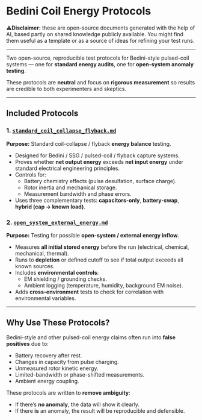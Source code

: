 
# Bedini Coil Energy Protocols

⚠**Disclaimer:** these are open-source documents generated with the help of AI, based partly on shared knowledge publicly available. You might find them useful as a template or as a source of ideas for refining your test runs.

---

Two open-source, reproducible test protocols for Bedini-style pulsed-coil systems — one for **standard energy audits**, one for **open-system anomaly testing**.

These protocols are **neutral** and focus on **rigorous measurement** so results are credible to both experimenters and skeptics.

---

## Included Protocols

### 1. [`standard_coil_collapse_flyback.md`](standard_coil_collapse_flyback.md)
**Purpose:** Standard coil-collapse / flyback **energy balance** testing.

- Designed for Bedini / SSG / pulsed-coil / flyback capture systems.
- Proves whether **net output energy** exceeds **net input energy** under standard electrical engineering principles.
- Controls for:
  - Battery chemistry effects (pulse desulfation, surface charge).
  - Rotor inertia and mechanical storage.
  - Measurement bandwidth and phase errors.
- Uses three complementary tests: **capacitors-only**, **battery-swap**, **hybrid (cap → known load)**.

### 2. [`open_system_external_energy.md`](open_system_external_energy.md)
**Purpose:** Testing for possible **open-system / external energy inflow**.

- Measures **all initial stored energy** before the run (electrical, chemical, mechanical, thermal).
- Runs to **depletion** or defined cutoff to see if total output exceeds all known sources.
- Includes **environmental controls**:
  - EM shielding / grounding checks.
  - Ambient logging (temperature, humidity, background EM noise).
- Adds **cross-environment** tests to check for correlation with environmental variables.

---

## Why Use These Protocols?

Bedini-style and other pulsed-coil energy claims often run into **false positives** due to:
- Battery recovery after rest.
- Changes in capacity from pulse charging.
- Unmeasured rotor kinetic energy.
- Limited-bandwidth or phase-shifted measurements.
- Ambient energy coupling.

These protocols are written to **remove ambiguity**:
- If there’s **no anomaly**, the data will show it clearly.
- If there **is** an anomaly, the result will be reproducible and defensible.
  
